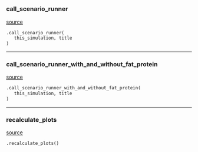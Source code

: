 #


### call_scenario_runner
[source](https://github.com/allfed/allfed-integrated-model/blob/master/src/scenarios/create_figure_1ab.py/#L19)
```python
.call_scenario_runner(
   this_simulation, title
)
```


----


### call_scenario_runner_with_and_without_fat_protein
[source](https://github.com/allfed/allfed-integrated-model/blob/master/src/scenarios/create_figure_1ab.py/#L35)
```python
.call_scenario_runner_with_and_without_fat_protein(
   this_simulation, title
)
```


----


### recalculate_plots
[source](https://github.com/allfed/allfed-integrated-model/blob/master/src/scenarios/create_figure_1ab.py/#L50)
```python
.recalculate_plots()
```

